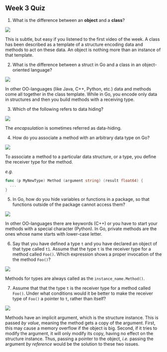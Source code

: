 ## Week 3 Quiz

1. What is the difference between an __object__ and a __class__?

![](https://user-images.githubusercontent.com/49638680/92139413-fd4fb180-ee0f-11ea-90f0-86ce7bba5f87.png)

This is subtle, but easy if you listened to the first video of the week.
A class has been described as a template of a structure encoding data and methods to act on these data. An object is nothing more than an instance of that template.

2. What is the difference between a struct in Go and a class in an object-oriented language?

![](https://user-images.githubusercontent.com/49638680/92139419-ffb20b80-ee0f-11ea-8014-8e304b43dd78.png)

In other OO-languages (like Java, C++, Python, etc.) data and methods come all together in the class template. While in Go, you encode only data in structures and then you build methods with a receiving type.

3. Which of the following refers to data hiding?

![](https://user-images.githubusercontent.com/49638680/92139428-02acfc00-ee10-11ea-80cf-8614d549b12d.png)

The _encapsulation_ is sometimes referred as data-hiding.

4. How do you associate a method with an arbitrary data type on Go?

![](https://user-images.githubusercontent.com/49638680/92139434-0476bf80-ee10-11ea-9bf3-58bbe04d150d.png)

To associate a method to a particular data structure, or a type, you define the receiver type for the method.

_e.g._
```Go
func (p MyNewType) Method (argument string) (result float64) {
  ...
}
```

5. In Go, how do you hide variables or functions in a package, so that functions outside of the package cannot access them?

![](https://user-images.githubusercontent.com/49638680/92139448-080a4680-ee10-11ea-8571-cb2d556ddc67.png)

In other OO-languages there are keywords (C++) or you have to start your methods with a special character (Python). In Go, private methods are the ones whose name starts with lower-case letter.

6. Say that you have defined a type `t` and you have declared an object of that type called `t1`. Assume that the type `t` is the receiver type for a method called `Foo()`. Which expression shows a proper invocation of the the method `Foo()`?

![](https://user-images.githubusercontent.com/49638680/92139456-0a6ca080-ee10-11ea-83a8-eaf8a08d4cca.png)

Methods for types are always called as the `instance_name.Method()`.

7. Assume that that the type `t` is the receiver type for a method called `Foo()`. Under what conditions would it be better to make the receiver type of `Foo()` a pointer to `t`, rather than itself?

![](https://user-images.githubusercontent.com/49638680/92139467-0d679100-ee10-11ea-8bf3-cb195249223b.png)

Methods have an implicit argument, which is the structure instance. This is passed _by value_, meaning the method gets a copy of the argument.
First, this may cause a memory overflow if the object is big.
Second, if it tries to modify the argument, it will only modify its copy, having no effect on the structure instance.
Thus, passing a pointer to the object, _i.e._ passing the argument _by reference_ would be the solution to these two issues.
